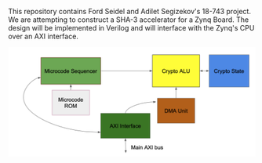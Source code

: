 This repository contains Ford Seidel and Adilet Segizekov's 18-743 project. We are attempting to construct a SHA-3 accelerator for a Zynq Board. The design will be implemented in Verilog and will interface with the Zynq's CPU over an AXI interface. 

![Block Diagram](block_diagram.png)
